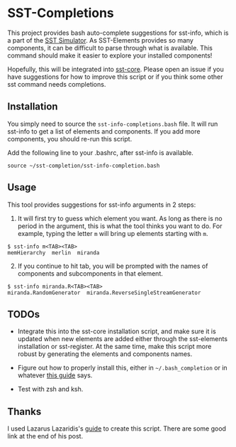 # SST-Completions

This project provides bash auto-complete suggestions for sst-info, which is a part of the [SST Simulator](https://sst-simulator.org/). As SST-Elements provides so many components, it can be difficult to parse through what is available. This command should make it easier to explore your installed components!

Hopefully, this will be integrated into [sst-core](https://github.com/sstsimulator/sst-core). Please open an issue if you have suggestions for how to improve this script or if you think some other sst command needs completions.

## Installation

You simply need to source the `sst-info-completions.bash` file. It will run sst-info to get a list of elements and components. If you add more components, you should re-run this script.

Add the following line to your .bashrc, after sst-info is available.

```source ~/sst-completion/sst-info-completion.bash```

## Usage

This tool provides suggestions for sst-info arguments in 2 steps:

1. It will first try to guess which element you want. As long as there is no period in the argument, this is what the tool thinks you want to do. For example, typing the letter `m` will bring up elements starting with `m`.

```
$ sst-info m<TAB><TAB>
memHierarchy  merlin  miranda
```

2. If you continue to hit tab, you will be prompted with the names of components and subcomponents in that element.
```
$ sst-info miranda.R<TAB><TAB>
miranda.RandomGenerator  miranda.ReverseSingleStreamGenerator
```

## TODOs

* Integrate this into the sst-core installation script, and make sure it is updated when new elements are added either through the sst-elements installation or sst-register. At the same time, make this script more robust by generating the elements and components names.

* Figure out how to properly install this, either in `~/.bash_completion` or in whatever [this guide](https://github.com/scop/bash-completion/blob/master/README.md#faq) says.

* Test with zsh and ksh.


## Thanks

I used Lazarus Lazaridis's [guide](https://iridakos.com/programming/2018/03/01/bash[programmable-completion-tutorial) to create this script. There are some good link at the end of his post.
